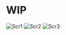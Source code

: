 # WIP

![Scr1](https://github.com/Tamanash-unr/Book_Store/assets/78737123/454f566b-eef9-457e-b312-73e9687d86d4)
![Scr2](https://github.com/Tamanash-unr/Book_Store/assets/78737123/385e505e-29d9-4bad-84bd-5b958cf6f56c)
![Scr3](https://github.com/Tamanash-unr/Book_Store/assets/78737123/3ac81e7c-fd04-406c-9f58-360352dafe3c)
